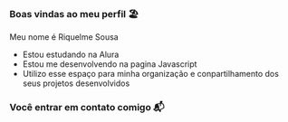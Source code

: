### Boas vindas ao meu  perfil 🏖️

Meu nome é Riquelme Sousa

- Estou estudando na Alura
- Estou me desenvolvendo na pagina Javascript
- Utilizo esse espaço para minha organização e conpartilhamento dos seus projetos desenvolvidos 

### Você entrar em contato comigo 📬
